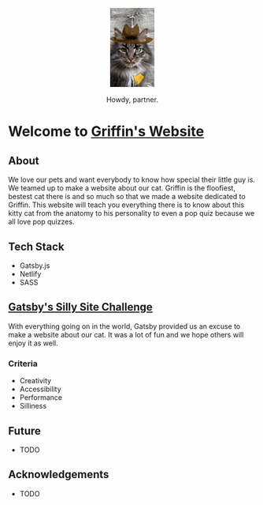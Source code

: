 <p align='center'>
  <a href="https://griffin-cat.netlify.app/">
    <img src="./src/images/griffin1.jpg" width=90/>
  </a>
</p>

<p align='center'>Howdy, partner.</p>

# Welcome to [Griffin's Website](https://griffin-cat.netlify.app/)

## About

We love our pets and want everybody to know how special their little guy is. We teamed up to make a website about our cat. Griffin is the floofiest, bestest cat there is and so much so that we made a website dedicated to Griffin. This website will teach you everything there is to know about this kitty cat from the anatomy to his personality to even a pop quiz because we all love pop quizzes.

## Tech Stack

- Gatsby.js
- Netlify
- SASS

## [Gatsby's Silly Site Challenge](https://www.gatsbyjs.com/silly-site-challenge)

With everything going on in the world, Gatsby provided us an excuse to make a website about our cat. It was a lot of fun and we hope others will enjoy it as well.

### Criteria

- Creativity
- Accessibility
- Performance
- Silliness

## Future

- TODO

## Acknowledgements

- TODO
